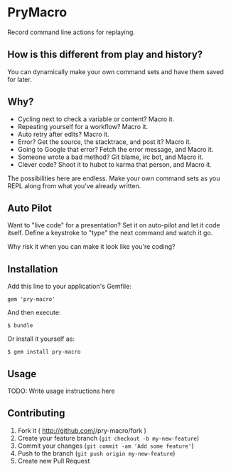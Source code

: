 # PryMacro

Record command line actions for replaying.

## How is this different from play and history?

You can dynamically make your own command sets and have them saved for
later.

## Why?

* Cycling next to check a variable or content? Macro it.
* Repeating yourself for a workflow? Macro it.
* Auto retry after edits? Macro it.
* Error? Get the source, the stacktrace, and post it? Macro it.
* Going to Google that error? Fetch the error message, and Macro it.
* Someone wrote a bad method? Git blame, irc bot, and Macro it.
* Clever code? Shoot it to hubot to karma that person, and Macro it.

The possibilities here are endless. Make your own command sets as you
REPL along from what you've already written.

## Auto Pilot

Want to "live code" for a presentation? Set it on auto-pilot and let it
code itself. Define a keystroke to "type" the next command and watch it
go.

Why risk it when you can make it look like you're coding?

## Installation

Add this line to your application's Gemfile:

    gem 'pry-macro'

And then execute:

    $ bundle

Or install it yourself as:

    $ gem install pry-macro

## Usage

TODO: Write usage instructions here

## Contributing

1. Fork it ( http://github.com/<my-github-username>/pry-macro/fork )
2. Create your feature branch (`git checkout -b my-new-feature`)
3. Commit your changes (`git commit -am 'Add some feature'`)
4. Push to the branch (`git push origin my-new-feature`)
5. Create new Pull Request
